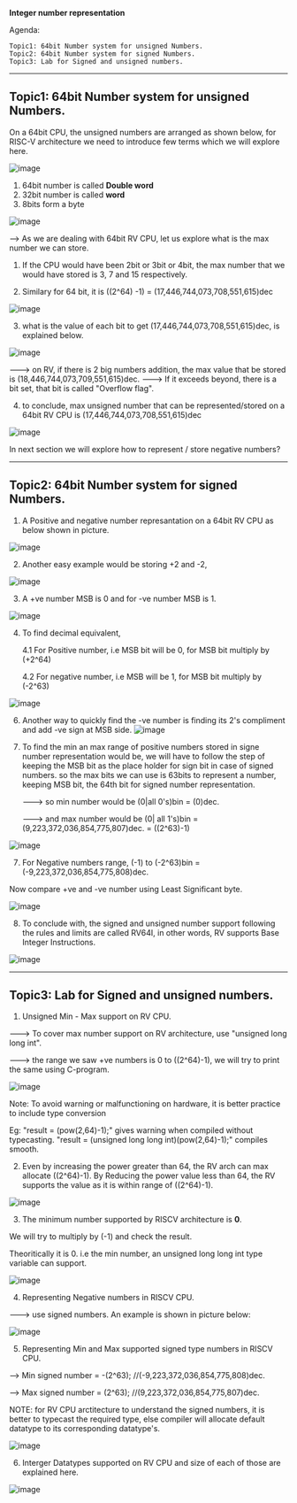 **Integer number representation**

Agenda:

    Topic1: 64bit Number system for unsigned Numbers.
    Topic2: 64bit Number system for signed Numbers.
    Topic3: Lab for Signed and unsigned numbers.

------------------------------------------------------------------------------------------------------------------
Topic1: 64bit Number system for unsigned Numbers.
------------------------------------------------------------------------------------------------------------------
On a 64bit CPU, the unsigned numbers are arranged as shown below, for RISC-V architecture we need to introduce few terms which we will explore here.

![image](https://github.com/pavankumarka/RISCV-Hardware_Design_Program_by_VSD/assets/22821014/f60d8b05-b72a-45de-b306-8c8a096733e5)

1. 64bit number is called **Double word**
2. 32bit number is called **word**
3. 8bits form a byte
   
![image](https://github.com/pavankumarka/RISCV-Hardware_Design_Program_by_VSD/assets/22821014/cab8d064-b279-4205-a538-272a3d7aec0d)

--> As we are dealing with 64bit RV CPU, let us explore what is the max number we can store.

1. If the CPU would have been 2bit or 3bit or 4bit, the max number that we would have stored is 3, 7 and 15 respectively.
   
2. Similary for 64 bit, it is ((2^64) -1) = (17,446,744,073,708,551,615)dec

![image](https://github.com/pavankumarka/RISCV-Hardware_Design_Program_by_VSD/assets/22821014/c5cea0e0-1379-43b3-8430-70b5447f2116)

3. what is the value of each bit to get (17,446,744,073,708,551,615)dec, is explained below. 

![image](https://github.com/pavankumarka/RISCV-Hardware_Design_Program_by_VSD/assets/22821014/16824dd9-383d-4b6a-b1f4-9e2c368a787b)

---> on RV, if there is 2 big numbers addition, the max value that be stored is (18,446,744,073,709,551,615)dec.
---> If it exceeds beyond, there is a bit set, that bit is called "Overflow flag".

4. to conclude, max unsigned number that can be represented/stored on a 64bit RV CPU is (17,446,744,073,708,551,615)dec

![image](https://github.com/pavankumarka/RISCV-Hardware_Design_Program_by_VSD/assets/22821014/c205ed3d-e2d1-4598-8d4a-c088ca23d5ad)

In next section we will explore how to represent / store negative numbers?

------------------------------------------------------------------------------------------------------------------
Topic2: 64bit Number system for signed Numbers.
------------------------------------------------------------------------------------------------------------------
1. A Positive and negative number represantation on a 64bit RV CPU as below shown in picture.

![image](https://github.com/pavankumarka/RISCV-Hardware_Design_Program_by_VSD/assets/22821014/7cade904-e375-4900-adf1-09450b0bb019)

2. Another easy example would be storing +2 and -2,

![image](https://github.com/pavankumarka/RISCV-Hardware_Design_Program_by_VSD/assets/22821014/11efff5d-c117-470e-b98e-e3d87978a050)

3. A +ve number MSB is 0 and for -ve number MSB is 1.

![image](https://github.com/pavankumarka/RISCV-Hardware_Design_Program_by_VSD/assets/22821014/f621700d-36dd-43d3-9de6-fb946a881701)

4. To find decimal equivalent,

   4.1 For Positive number, i.e MSB bit will be 0, for MSB bit multiply by (+2^64)

   4.2 For negative number, i.e MSB will be 1, for MSB bit multiply by (-2^63)

![image](https://github.com/pavankumarka/RISCV-Hardware_Design_Program_by_VSD/assets/22821014/7f184c57-da2a-465e-a676-520c4478e9cb)

6. Another way to quickly find the -ve number is finding its 2's compliment and add -ve sign at MSB side.
![image](https://github.com/pavankumarka/RISCV-Hardware_Design_Program_by_VSD/assets/22821014/f01d0d11-3830-4f58-ad29-d10fae9247e8)

7. To find the min an max range of positive numbers stored in signe number representation would be, we will have to follow the step of keeping the MSB bit as the place holder for sign bit in case of signed numbers. so the max bits we can use is 63bits to represent a number, keeping MSB bit, the 64th bit for signed number representation.
   
   ---> so min number would be (0|all 0's)bin = (0)dec.

   ---> and max number would be (0| all 1's)bin = (9,223,372,036,854,775,807)dec. = ((2^63)-1)

 ![image](https://github.com/pavankumarka/RISCV-Hardware_Design_Program_by_VSD/assets/22821014/68e5320a-3203-4064-b7ed-1a974cdc8ab4)

7. For Negative numbers range, (-1) to (-2^63)bin = (-9,223,372,036,854,775,808)dec.

Now compare +ve and -ve number using Least Significant byte.

![image](https://github.com/pavankumarka/RISCV-Hardware_Design_Program_by_VSD/assets/22821014/e543a433-9e4f-4c4a-9c30-741f4085069f)

8. To conclude with, the signed and unsigned number support following the rules and limits are called RV64I, in other words, RV supports Base Integer Instructions.

![image](https://github.com/pavankumarka/RISCV-Hardware_Design_Program_by_VSD/assets/22821014/878d6ac4-3014-4ec9-9e79-1bb7b9dc9f22)

------------------------------------------------------------------------------------------------------------------
Topic3: Lab for Signed and unsigned numbers.
------------------------------------------------------------------------------------------------------------------
1. Unsigned Min - Max support on RV CPU. 

---> To cover max number support on RV architecture, use "unsigned long long int".

---> the range we saw +ve numbers is 0 to ((2^64)-1), we will try to print the same using C-program.

![image](https://github.com/pavankumarka/RISCV-Hardware_Design_Program_by_VSD/assets/22821014/461464ef-9afc-4d86-8a40-83151fa2cd42)

Note: To avoid warning or malfunctioning on hardware, it is better practice to include type conversion 

Eg: "result = (pow(2,64)-1);" gives warning when compiled without typecasting.
    "result = (unsigned long long int)(pow(2,64)-1);" compiles smooth.

2. Even by increasing the power greater than 64, the RV arch can max allocate ((2^64)-1).
   By Reducing the power value less than 64, the RV supports the value as it is within range of ((2^64)-1).

![image](https://github.com/pavankumarka/RISCV-Hardware_Design_Program_by_VSD/assets/22821014/0bb95bd9-06b8-4849-858c-88e404a52e21)

3. The minimum number supported by RISCV architecture is **0**. 

We will try to multiply by (-1) and check the result.

Theoritically it is 0. i.e the min number, an unsigned long long int type variable can support.

![image](https://github.com/pavankumarka/RISCV-Hardware_Design_Program_by_VSD/assets/22821014/bc8afd98-0289-4b50-9181-8f2e8b4c1bb0)

4. Representing Negative numbers in RISCV CPU.

---> use signed numbers. An example is shown in picture below:

![image](https://github.com/pavankumarka/RISCV-Hardware_Design_Program_by_VSD/assets/22821014/a1697a8e-b0bc-48d1-82e7-723f87a6f0d4)

5. Representing Min and Max supported signed type numbers in RISCV CPU.

--> Min signed number = -(2^63); //(-9,223,372,036,854,775,808)dec.

--> Max signed number = (2^63);  //(9,223,372,036,854,775,807)dec.

NOTE: for RV CPU arctitecture to understand the signed numbers, it is better to typecast the required type, else compiler will allocate default datatype to its corresponding datatype's.

![image](https://github.com/pavankumarka/RISCV-Hardware_Design_Program_by_VSD/assets/22821014/dad9fccd-cb5f-453a-b264-9dd3cb0d6100)


6. Interger Datatypes supported on RV CPU and size of each of those are explained here.

![image](https://github.com/pavankumarka/RISCV-Hardware_Design_Program_by_VSD/assets/22821014/a8ee25a4-6990-4256-ae14-0ddc232f785e)

